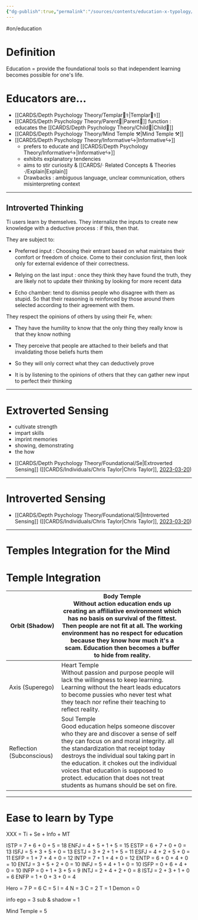 ```yaml
---
{"dg-publish":true,"permalink":"/sources/contents/education-x-typology/","created":"2023-01-02T17:32:56.736+01:00","updated":"2023-04-30T11:14:25.647+02:00"}
---
```


#on/education 

# Definition 

Education = provide the foundational tools so that independent learning becomes possible for one's life.

# Educators are… 

- [[CARDS/Depth Psychology Theory/Templar🌠⚕️\|Templar🌠⚕️]] 
- [[CARDS/Depth Psychology Theory/Parent🤨\|Parent🤨]] function : educates the [[CARDS/Depth Psychology Theory/Child👼\|Child👼]] 
- [[CARDS/Depth Psychology Theory/Mind Temple ⚒️\|Mind Temple ⚒️]] 
- [[CARDS/Depth Psychology Theory/Informative↪️\|Informative↪️]]
	- prefers to educate and [[CARDS/Depth Psychology Theory/Informative↪️\|Informative↪️]] 
	- exhibits explanatory tendencies 
	- aims to stir curiosity & [[CARDS/· Related Concepts & Theories ·/Explain\|Explain]] 
	- Drawbacks : ambiguous language, unclear communication, others misinterpreting context 
--- 
## Introverted Thinking

Ti users learn by themselves. They internalize the inputs to create new knowledge with a deductive process : if this, then that.

They are subject to:

-   Preferred input : Choosing their entrant based on what maintains their comfort or freedom of choice. Come to their conclusion first, then look only for external evidence of their correctness.
    
-   Relying on the last input : once they think they have found the truth, they are likely not to update their thinking by looking for more recent data
    
-   Echo chamber: tend to dismiss people who disagree with them as stupid. So that their reasoning is reinforced by those around them selected according to their agreement with them.
    

They respect the opinions of others by using their Fe, when:

-   They have the humility to know that the only thing they really know is that they know nothing
    
-   They perceive that people are attached to their beliefs and that invalidating those beliefs hurts them
    
-   So they will only correct what they can deductively prove
    
-   It is by listening to the opinions of others that they can gather new input to perfect their thinking 
    

---
# Extroverted Sensing 

- cultivate strength
- impart skills
- imprint memories 
- showing, demonstrating
- the how 


<div class="transclusion internal-embed is-loaded"><div class="markdown-embed">



- [[CARDS/Depth Psychology Theory/Foundational/Se\|Extroverted Sensing]] ([[CARDS/Individuals/Chris Taylor\|Chris Taylor]], [2023-03-20](https://www.youtube.com/watch?v=mQ_YLslzPAc&pp=ygUoUHJhY3RpY2UsIHdobyBiZW5lZml0cyBtb3JlIENocmlzIFRheWxvcg%3D%3D)) 

</div></div>


---
# Introverted Sensing 

<div class="transclusion internal-embed is-loaded"><div class="markdown-embed">



- [[CARDS/Depth Psychology Theory/Foundational/Si\|Introverted Sensing]] ([[CARDS/Individuals/Chris Taylor\|Chris Taylor]], [2023-03-20](https://www.youtube.com/watch?v=mQ_YLslzPAc&pp=ygUoUHJhY3RpY2UsIHdobyBiZW5lZml0cyBtb3JlIENocmlzIFRheWxvcg%3D%3D)) 

</div></div>


---
# Temples Integration for the Mind 

<div class="transclusion internal-embed is-loaded"><div class="markdown-embed">



# Temple Integration
| Orbit (Shadow)            | Body Temple<br/>Without action education ends up creating an affiliative environment which has no basis on survival of the fittest. Then people are not fit at all. The working environment has no respect for education because they know how much it's a scam. Education then becomes a buffer to hide from reality.                                                                                   |  |
|---------------------------|----------------------------------------------------------------------------------------------------------------------------------------------------------------------------------------------------------------------------------------------------------------------------------------------------------------------------------------------------------------------------------------------------------|--|
| Axis (Superego)           | Heart Temple<br/>Without passion and purpose people will lack the willingness to keep learning. Learning without the heart leads educators to become pussies who never test what they teach nor refine their teaching to reflect reality.                                                                                                                                                                |  |
| Reflection (Subconscious) | Soul Temple<br/>Good education helps someone discover who they are and discover a sense of self they can focus on and moral integrity. all the standardization that receipt today destroys the individual soul taking part in the education. it chokes out the individual voices that education is supposed to protect. education that does not treat students as humans should be set on fire.          |




</div></div>


---
# Ease to learn by Type 

XXX = Ti + Se + Info + MT

ISTP = 7 + 6 + 0 + 5 = 18
ENFJ = 4 + 5 + 1 + 5 = 15
ESTP = 6 + 7 + 0 + 0 = 13
ISFJ = 5 + 3 + 5 + 0 = 13
ESTJ = 3 + 2 + 1 + 5 = 11
ESFJ = 4 + 2 + 5 + 0 = 11
ESFP = 1 + 7 + 4 + 0 = 12
INTP = 7 + 1 + 4 + 0 = 12
ENTP = 6 + 0 + 4 + 0 = 10
ENTJ = 3 + 5 + 2 + 0 = 10
INFJ = 5 + 4 + 1 + 0 = 10
ISFP = 0 + 6 + 4 + 0 = 10
INFP = 0 + 1 + 3 + 5 = 9 
INTJ = 2 + 4 + 2 + 0 = 8
ISTJ = 2 + 3 + 1 + 0 = 6
ENFP = 1 + 0 + 3 + 0 = 4


Hero = 7
P = 6
C = 5
I = 4
N = 3
C = 2
T = 1
Demon = 0

info ego = 3
sub & shadow = 1

Mind Temple = 5 